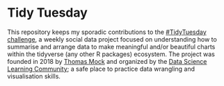 # Tidy Tuesday

This repository keeps my sporadic contributions to the [#TidyTuesday challenge](https://github.com/rfordatascience/tidytuesday), a weekly social data project focused on understanding how to summarise and arrange data to make meaningful and/or beautiful charts within the tidyverse (any other R packages) ecosystem. The project was founded in 2018 by [Thomas Mock](https://thomasmock.netlify.com/) and organized by the [Data Science Learning Community](https://dslc.io/); a safe place to practice data wrangling and visualisation skills.
